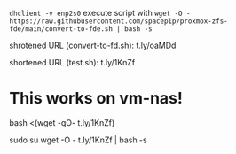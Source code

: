 `dhclient -v enp2s0`
execute script with `wget -O - https://raw.githubusercontent.com/spacepip/proxmox-zfs-fde/main/convert-to-fde.sh | bash -s`

shrotened URL (convert-to-fd.sh): t.ly/oaMDd 

shortened URL (test.sh): t.ly/1KnZf


# This works on vm-nas!
bash <(wget -qO- t.ly/1KnZf)



sudo su
wget -O - t.ly/1KnZf | bash -s 